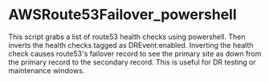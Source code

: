 # AWSRoute53Failover_powershell
This script grabs a list of route53 health checks using powershell.  Then inverts the health checks tagged as DREvent:enabled.  Inverting the health check causes route53's failover record to see the primary site as down from the primary record to the secondary record.  This is useful for DR testing or maintenance windows.
